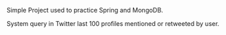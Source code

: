 Simple Project used to practice Spring and MongoDB.

System query in Twitter last 100 profiles mentioned or retweeted by user.